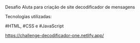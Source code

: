 Desafio Aluta para criação de site decodificador de mensagens

Tecnologias utilizadas:

#HTML, #CSS e #JavaScript

https://challenge-decodificador-one.netlify.app/

